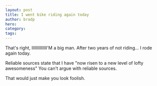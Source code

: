 ```yaml
---
layout: post
title: I went bike riding again today
author: bradp
hero:
category: 
tags:
---
```


That's right, IIIIIIIIIIIII'M a big man. After two years of not riding... I rode again today. 

Reliable sources state that I have "now risen to a new level of lofty awesomeness" You can't argue with reliable sources.

That would just make you look foolish.